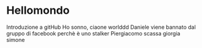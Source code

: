 # Hellomondo
Introduzione a gitHub
Ho sonno, ciaone worlddd
Daniele viene bannato dal gruppo di facebook perchè è uno stalker
Piergiacomo scassa
giorgia 
simone
